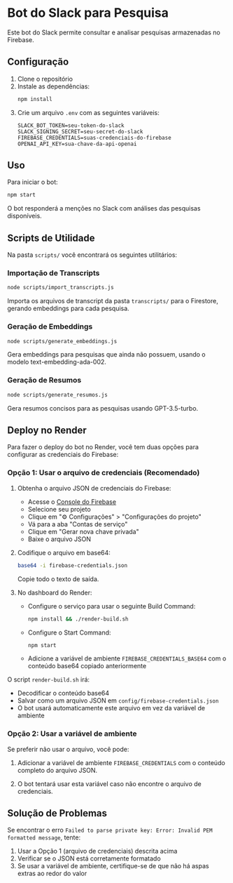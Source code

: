 # Bot do Slack para Pesquisa

Este bot do Slack permite consultar e analisar pesquisas armazenadas no Firebase.

## Configuração

1. Clone o repositório
2. Instale as dependências:
   ```bash
   npm install
   ```
3. Crie um arquivo `.env` com as seguintes variáveis:
   ```
   SLACK_BOT_TOKEN=seu-token-do-slack
   SLACK_SIGNING_SECRET=seu-secret-do-slack
   FIREBASE_CREDENTIALS=suas-credenciais-do-firebase
   OPENAI_API_KEY=sua-chave-da-api-openai
   ```

## Uso

Para iniciar o bot:

```bash
npm start
```

O bot responderá a menções no Slack com análises das pesquisas disponíveis.

## Scripts de Utilidade

Na pasta `scripts/` você encontrará os seguintes utilitários:

### Importação de Transcripts

```bash
node scripts/import_transcripts.js
```

Importa os arquivos de transcript da pasta `transcripts/` para o Firestore, gerando embeddings para cada pesquisa.

### Geração de Embeddings

```bash
node scripts/generate_embeddings.js
```

Gera embeddings para pesquisas que ainda não possuem, usando o modelo text-embedding-ada-002.

### Geração de Resumos

```bash
node scripts/generate_resumos.js
```

Gera resumos concisos para as pesquisas usando GPT-3.5-turbo.

## Deploy no Render

Para fazer o deploy do bot no Render, você tem duas opções para configurar as credenciais do Firebase:

### Opção 1: Usar o arquivo de credenciais (Recomendado)

1. Obtenha o arquivo JSON de credenciais do Firebase:

   - Acesse o [Console do Firebase](https://console.firebase.google.com/)
   - Selecione seu projeto
   - Clique em "⚙️ Configurações" > "Configurações do projeto"
   - Vá para a aba "Contas de serviço"
   - Clique em "Gerar nova chave privada"
   - Baixe o arquivo JSON

2. Codifique o arquivo em base64:

   ```bash
   base64 -i firebase-credentials.json
   ```

   Copie todo o texto de saída.

3. No dashboard do Render:
   - Configure o serviço para usar o seguinte Build Command:
     ```bash
     npm install && ./render-build.sh
     ```
   - Configure o Start Command:
     ```bash
     npm start
     ```
   - Adicione a variável de ambiente `FIREBASE_CREDENTIALS_BASE64` com o conteúdo base64 copiado anteriormente

O script `render-build.sh` irá:

- Decodificar o conteúdo base64
- Salvar como um arquivo JSON em `config/firebase-credentials.json`
- O bot usará automaticamente este arquivo em vez da variável de ambiente

### Opção 2: Usar a variável de ambiente

Se preferir não usar o arquivo, você pode:

1. Adicionar a variável de ambiente `FIREBASE_CREDENTIALS` com o conteúdo completo do arquivo JSON.

2. O bot tentará usar esta variável caso não encontre o arquivo de credenciais.

## Solução de Problemas

Se encontrar o erro `Failed to parse private key: Error: Invalid PEM formatted message`, tente:

1. Usar a Opção 1 (arquivo de credenciais) descrita acima
2. Verificar se o JSON está corretamente formatado
3. Se usar a variável de ambiente, certifique-se de que não há aspas extras ao redor do valor
